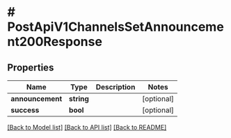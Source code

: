 # # PostApiV1ChannelsSetAnnouncement200Response

## Properties

Name | Type | Description | Notes
------------ | ------------- | ------------- | -------------
**announcement** | **string** |  | [optional]
**success** | **bool** |  | [optional]

[[Back to Model list]](../../README.md#models) [[Back to API list]](../../README.md#endpoints) [[Back to README]](../../README.md)
